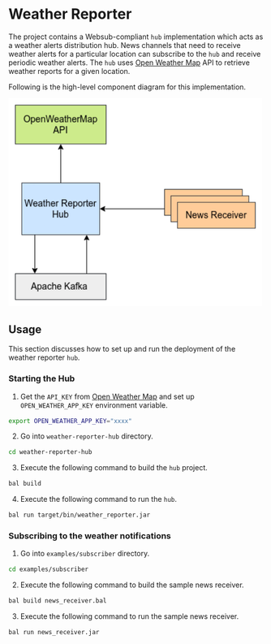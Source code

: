 # Weather Reporter #

The project contains a Websub-compliant `hub` implementation which acts as a weather alerts distribution hub. News channels that need to receive 
weather alerts for a particular location can subscribe to the `hub` and receive periodic weather alerts. The `hub` uses [Open Weather Map](https://openweathermap.org/) API to retrieve weather reports for a given location.

Following is the high-level component diagram for this implementation.

<img src="weather-reporter-hub.png" alt="drawing" width='500'/>

## Usage ##

This section discusses how to set up and run the deployment of the weather reporter `hub`.

### Starting the Hub ###

1. Get the `API_KEY` from [Open Weather Map](https://openweathermap.org/) and set up `OPEN_WEATHER_APP_KEY` environment variable.
```sh
export OPEN_WEATHER_APP_KEY="xxxx"
```

2. Go into `weather-reporter-hub` directory.
```sh
cd weather-reporter-hub
```

3. Execute the following command to build the `hub` project.
```sh
bal build
```

4. Execute the following command to run the `hub`.
```sh
bal run target/bin/weather_reporter.jar
```

### Subscribing to the weather notifications ###

1. Go into `examples/subscriber` directory.
```sh
cd examples/subscriber
```

2. Execute the following command to build the sample news receiver.
```sh
bal build news_receiver.bal
```

3. Execute the following command to run the sample news receiver.
```sh
bal run news_receiver.jar
```
